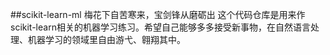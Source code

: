 ##scikit-learn-ml
梅花下自苦寒来，宝剑锋从磨砺出
这个代码仓库是用来作scikit-learn相关的机器学习练习。希望自己能够多多接受新事物，在自然语言处理、机器学习的领域里自由游弋、翱翔其中。

